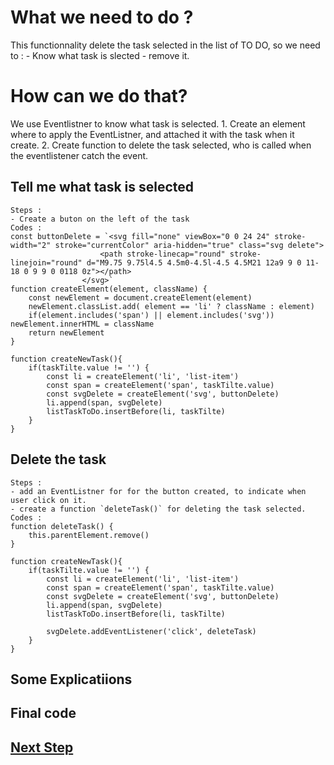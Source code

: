 # What we need to do ?
This functionnality delete the task selected in the list of TO DO, so we need to : 
    - Know what task is slected
    - remove it.

# How can we do that?
We use Eventlistner to know what task is selected.
        1. Create an element where to apply the EventListner, and attached it with the task when it create. 
        2. Create function to delete the task selected, who is called when the eventlistener catch the event.

## Tell me what task is selected
 
    Steps :
    - Create a buton on the left of the task
    Codes :
    const buttonDelete = `<svg fill="none" viewBox="0 0 24 24" stroke-width="2" stroke="currentColor" aria-hidden="true" class="svg delete">
                        <path stroke-linecap="round" stroke-linejoin="round" d="M9.75 9.75l4.5 4.5m0-4.5l-4.5 4.5M21 12a9 9 0 11-18 0 9 9 0 0118 0z"></path>
                    </svg>`
    function createElement(element, className) {
        const newElement = document.createElement(element)
        newElement.classList.add( element == 'li' ? className : element)
        if(element.includes('span') || element.includes('svg')) newElement.innerHTML = className
        return newElement
    }

    function createNewTask(){
        if(taskTilte.value != '') {
            const li = createElement('li', 'list-item')
            const span = createElement('span', taskTilte.value)
            const svgDelete = createElement('svg', buttonDelete)
            li.append(span, svgDelete)
            listTaskToDo.insertBefore(li, taskTilte)
        }
    }
## Delete the task

    Steps :
    - add an EventListner for for the button created, to indicate when user click on it.
    - create a function `deleteTask()` for deleting the task selected.
    Codes :
    function deleteTask() {
        this.parentElement.remove()
    }
    
    function createNewTask(){
        if(taskTilte.value != '') {
            const li = createElement('li', 'list-item')
            const span = createElement('span', taskTilte.value)
            const svgDelete = createElement('svg', buttonDelete)
            li.append(span, svgDelete)
            listTaskToDo.insertBefore(li, taskTilte)

            svgDelete.addEventListener('click', deleteTask)
        }
    }
## Some Explicatiions 

## Final code

## [Next Step](completeTask.md)
